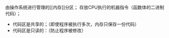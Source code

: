 由操作系统进行管理的[[内存]]分区；
存放CPU执行的机器指令（函数体的二进制代码）；
-   代码区是共享的；（即使程序被执行多次，内存只保存一份代码）
-   代码区是只读的：（防止程序被修改）